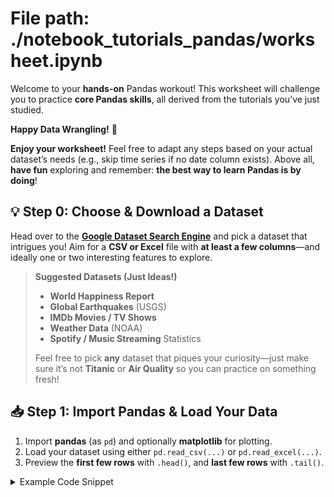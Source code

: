 # File path: ./notebook_tutorials_pandas/worksheet.ipynb


Welcome to your **hands-on** Pandas workout! This worksheet will challenge you to practice **core Pandas skills**, all derived from the tutorials you’ve just studied. 

**Happy Data Wrangling!** 🎉

**Enjoy your worksheet!** Feel free to adapt any steps based on your actual dataset’s needs (e.g., skip time series if no date column exists). Above all, **have fun** exploring and remember: **the best way to learn Pandas is by doing**!

## 💡 Step 0: Choose & Download a Dataset
Head over to the **[Google Dataset Search Engine](https://datasetsearch.research.google.com/)** and pick a dataset that intrigues you! Aim for a **CSV or Excel** file with **at least a few columns**—and ideally one or two interesting features to explore.

> **Suggested Datasets (Just Ideas!)**  
> - **World Happiness Report**  
> - **Global Earthquakes** (USGS)  
> - **IMDb Movies / TV Shows**  
> - **Weather Data** (NOAA)  
> - **Spotify / Music Streaming** Statistics  
>
> Feel free to pick **any** dataset that piques your curiosity—just make sure it’s not **Titanic** or **Air Quality** so you can practice on something fresh!

## 📥 Step 1: Import Pandas & Load Your Data
1. Import **pandas** (as `pd`) and optionally **matplotlib** for plotting.
2. Load your dataset using either `pd.read_csv(...)` or `pd.read_excel(...)`.
3. Preview the **first few rows** with `.head()`, and **last few rows** with `.tail()`.

<details>
<summary>Example Code Snippet</summary>

```python
import pandas as pd
import matplotlib.pyplot as plt  # optional, only if you plan to do plots

# Replace the file name/path below with your actual data
df = pd.read_csv("your_dataset.csv")

df.head()

```


## 🔍 Step 3: Selecting Data (Subsets of Rows & Columns)

1.  **Select a single column** (e.g., `df["ColumnName"]`).
2.  **Select multiple columns** at once (e.g., `df[["ColA", "ColB"]]`).
3.  Use **boolean indexing** to filter rows (e.g., `df[df["ColA"] > 100]`).
4.  Try combining conditions with `&` (AND) or `|` (OR).

-   Use **`.loc[]`** or **`.iloc[]`** to grab a specific subset, e.g., rows 10–20 and columns 2–4.
-   Find all rows that match a certain condition (e.g., a specific category or numeric threshold).

## 🎨 Step 4: Basic Plotting

> If your dataset doesn’t have numeric data, feel free to **skip** or adapt this step!

1.  Create a **line plot** using `df["SomeNumericColumn"].plot()`.
2.  Create a **histogram** of a numeric column using `df["NumericCol"].plot.hist(bins=20)`.
3.  (Optional) Try a **scatter plot** with `df.plot.scatter(x="ColA", y="ColB")`.

-   Remember, `.plot` on a **DataFrame** will often create a line plot of **all numeric columns** by default.
-   For more specialized plots, you can do `df.plot.<plot_type>()`, e.g. `.bar()`, `.box()`, `.density()`, etc.

## ➕ Step 5: Creating & Renaming Columns

1.  **Create a new column** that is derived from existing columns (e.g., a ratio, difference, or sum).
2.  If your dataset has no numeric columns to combine, try a **string** operation (e.g., combining first and last name).
3.  **Rename columns** with `df.rename(columns={"OldName": "NewName"})`.

```python
# Creating a new column based on a formula
df["NewColumn"] = df["ExistingNumColumn"] * 3.14

# Renaming columns
df = df.rename(columns={"OldColumn": "BetterName"})

## 📊 Step 6: Summary Statistics & Grouping

1.  Calculate basic **aggregations** like `.mean()`, `.median()`, or `.count()` on your numeric columns.
2.  Try **grouping** by a categorical column with `.groupby("SomeCategory").mean()`.
3.  Use `.value_counts()` on a categorical column to see the frequency of each category.

-   Which category has the highest **mean** or **count**?
-   Are there any surprising or interesting **groups** in your data?

## ♻️ Step 7: Reshaping (Pivot, Melt) (If Applicable)

If your dataset is “**wide**” or “**long**” and you want to **reshape** it:

1.  Use `df.pivot()` or `df.pivot_table(...)` to transform your data from long to wide format.
2.  Use `df.melt(...)` to go from wide to long format.
3.  If it doesn’t make sense for your current dataset, just read about it for future reference!

-   `pivot_table` can **aggregate** data if you have duplicates or if you want a group-wise summary.
-   `melt` is great for turning multiple columns into a single “value” column with a new “variable” column.


## 🔗 Step 8: Combining Data (Concat & Merge) (Optional)

If you find a **second** dataset on Google that relates to your first one:

1.  Use `pd.concat([df1, df2])` to stack them vertically if they have the **same columns**.
2.  Use `pd.merge(df1, df2, on="common_column")` to join them on a **shared key**.

-   Could you combine your main dataset with a small **lookup table** or metadata?
-   Check out the differences between `"inner"`, `"left"`, `"right"`, or `"outer"` merges.

## ⏰ Step 9: Time Series Fun (If Applicable)

If your dataset contains **dates**:

1.  Convert the date column to **datetime** using `pd.to_datetime()`.
2.  Set the date column as your index with `df.set_index("DateColumn", inplace=True)`.
3.  Try **resampling** or **grouping by** a time component:
    
    ```python
    df.resample("M").mean()  # monthly frequency
    df.resample("W").sum()   # weekly sum
    
    ```
    
4.  Slice by date range (e.g. `df["2021-01":"2021-03"]`).

## 🔤 Step 10: Text Manipulations

If you have **string columns**, try a few **`.str`** operations:

1.  Convert all text to **lowercase**: `df["TextCol"].str.lower()`.
2.  Check if the column **contains** a specific word: `df["TextCol"].str.contains("keyword")`.
3.  **Split** text on a delimiter: `df["TextCol"].str.split(",")`.
4.  **Replace** certain values or strings using `df.replace({"old": "new"})` or `df["TextCol"].str.replace(...)`.

## 💾 Step 11: Exporting Your Cleaned Data

1.  Save your **DataFrame** to a CSV file:
    
    ```python
    df.to_csv("my_cleaned_data.csv", index=False)
    
    ```
    
2.  Or save to an Excel spreadsheet:
    
    ```python
    df.to_excel("my_cleaned_data.xlsx", sheet_name="Sheet1", index=False)
    

## 🎉 Step 12: Wrap-Up & Reflection

-   **What was the most challenging** aspect of working with your dataset?
-   **Which method** or step do you feel you need more practice with?
-   **Any surprising findings** from your data analysis?

> **Congratulations** on completing this worksheet! By practicing each step, you’ve covered the **core Pandas functionalities**:

1.  **Reading & Writing** data
2.  **Selecting & Filtering** data
3.  **Plotting**
4.  **Creating & Renaming** columns
5.  **Summary Stats & Grouping**
6.  **Reshaping** data (pivot, melt)
7.  **Combining** datasets (concat, merge)
8.  **Handling Datetimes**
9.  **Text manipulations**

Now you have a solid foundation to explore **even more** of Pandas and apply your new skills to real-world data challenges!

## 🙌 Next Steps

-   Consider creating visualizations or dashboards using libraries like **Seaborn**, **Plotly**, or **Matplotlib**.
-   Practice making your analyses **repeatable** and **shareable** in a **Jupyter Notebook** or **GitHub repo**.
-   Keep experimenting with new datasets—**the more variety, the better** your skills become.

